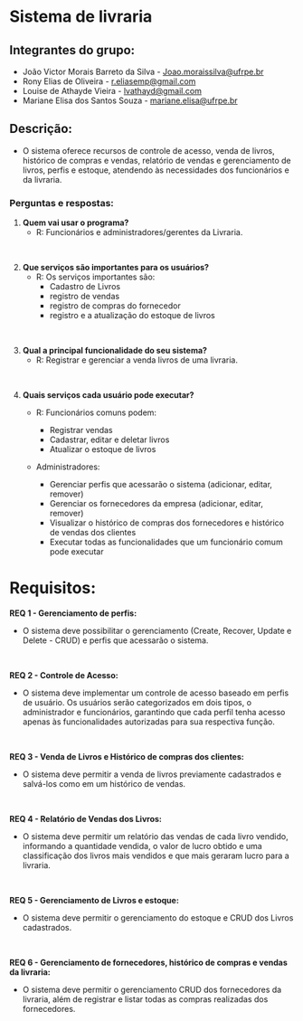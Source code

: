 # Sistema de livraria

## Integrantes do grupo:
- João Victor Morais Barreto da Silva - Joao.moraissilva@ufrpe.br
- Rony Elias de Oliveira - r.eliasemp@gmail.com
- Louise de Athayde Vieira - lvathayd@gmail.com
- Mariane Elisa dos Santos Souza - mariane.elisa@ufrpe.br

## Descrição:
  - O sistema oferece recursos de controle de acesso, venda de livros, histórico de compras e vendas, relatório de vendas e gerenciamento de livros, perfis e estoque, atendendo às necessidades dos funcionários e da livraria.

### Perguntas e respostas:

1. **Quem vai usar o programa?**
    - R: Funcionários e administradores/gerentes da Livraria.

<br>

2. **Que serviços são importantes para os usuários?**
    - R: Os serviços importantes são:  
      - Cadastro de Livros
      - registro de vendas
      - registro de compras do fornecedor
      - registro e a atualização do estoque de livros

<br>

3. **Qual a principal funcionalidade do seu sistema?**
    - R: Registrar e gerenciar a venda livros de uma livraria.

<br>

4. **Quais serviços cada usuário pode executar?**
    - R: Funcionários comuns podem:
      - Registrar vendas
      - Cadastrar, editar e deletar livros
      - Atualizar o estoque de livros

    - Administradores:
      - Gerenciar perfis que acessarão o sistema (adicionar, editar, remover)
      - Gerenciar os fornecedores da empresa (adicionar, editar, remover)
      - Visualizar o histórico de compras dos fornecedores e histórico de vendas dos clientes
      - Executar todas as funcionalidades que um funcionário comum pode executar

# Requisitos:

**REQ 1 - Gerenciamento de perfis:**
 	
  - O sistema deve possibilitar o gerenciamento (Create, Recover, Update e Delete - CRUD)  e perfis que acessarão o sistema.

<br>

**REQ 2 - Controle de Acesso:**
  - O sistema deve implementar um controle de acesso baseado em perfis de usuário. Os usuários serão categorizados em dois tipos, o administrador e funcionários, garantindo que cada perfil tenha acesso apenas às funcionalidades autorizadas para sua respectiva função.

<br>

**REQ 3 - Venda de Livros e Histórico de compras dos clientes:**
  - O sistema deve permitir a venda de livros previamente cadastrados e salvá-los como em um histórico de vendas.

<br>

**REQ 4 - Relatório de Vendas dos Livros:**
  - O sistema deve permitir um relatório das vendas de cada livro vendido, informando a quantidade vendida, o valor de lucro obtido e uma classificação dos livros mais vendidos e que mais geraram lucro para a livraria.

<br>

**REQ 5 - Gerenciamento de Livros e estoque:** 
  - O sistema deve permitir o gerenciamento do estoque e CRUD dos Livros cadastrados.

<br>

**REQ 6 - Gerenciamento de fornecedores, histórico de compras e vendas da livraria:** 
  - O sistema deve permitir o gerenciamento CRUD dos fornecedores da livraria, além de registrar e listar todas as compras realizadas dos fornecedores.
